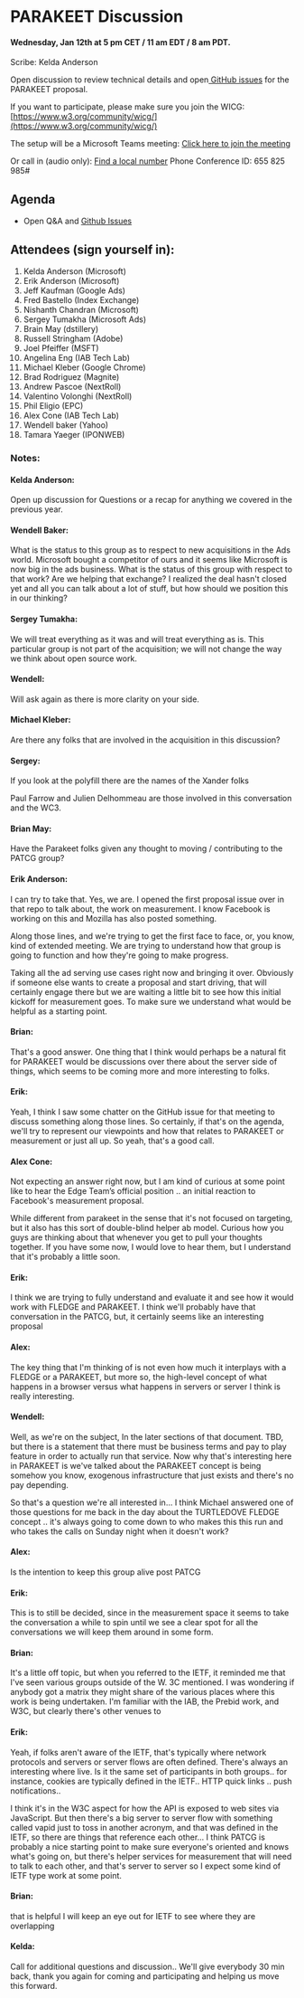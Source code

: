 



# PARAKEET Discussion


#### **Wednesday, Jan 12th at 5 pm CET / 11 am EDT / 8 am PDT.**

Scribe: Kelda Anderson

Open discussion to review technical details and open[ GitHub issues](https://github.com/WICG/privacy-preserving-ads/issues) for the PARAKEET proposal.

If you want to participate, please make sure you join the WICG: [https://www.w3.org/community/wicg/](https://www.w3.org/community/wicg/)

The setup will be a Microsoft Teams meeting: [Click here to join the meeting](https://teams.microsoft.com/l/meetup-join/19%3ameeting_OTk5MzYwZmUtZjNmMi00MTRjLWFjOTItYzdkM2Q3NmIyYTZl%40thread.v2/0?context=%7b%22Tid%22%3a%2272f988bf-86f1-41af-91ab-2d7cd011db47%22%2c%22Oid%22%3a%2279442ff5-1ecc-4579-99d9-39d3ded3c43d%22%7d)

Or call in (audio only): [Find a local number](https://dialin.teams.microsoft.com/8551f4c1-bea3-441a-8738-69aa517a91c5?id=400194663) Phone Conference ID: 655 825 985# 


## Agenda



* Open Q&A and [Github Issues](https://github.com/WICG/privacy-preserving-ads/issues)



## Attendees (sign yourself in):



1. Kelda Anderson (Microsoft)
2. Erik Anderson (Microsoft)
3. Jeff Kaufman (Google Ads)
4. Fred Bastello (Index Exchange)
5. Nishanth Chandran (Microsoft)
6. Sergey Tumakha (Microsoft Ads)
7. Brain May (dstillery)
8. Russell Stringham (Adobe)
9. Joel Pfeiffer (MSFT)
10. Angelina Eng (IAB Tech Lab)
11. Michael Kleber (Google Chrome)
12. Brad Rodriguez (Magnite)
13. Andrew Pascoe (NextRoll)
14. Valentino Volonghi (NextRoll)
15. Phil Eligio (EPC)
16. Alex Cone (IAB Tech Lab)
17. Wendell baker (Yahoo)
18. Tamara Yaeger (IPONWEB)


### Notes:

#### Kelda Anderson: 
Open up discussion for Questions or a recap for anything we covered in the previous year.


#### Wendell Baker:
What is the status to this group as to respect to new acquisitions in the Ads world. Microsoft bought a competitor of ours and it seems like Microsoft is now big in the ads business. What is the status of this group with respect to that work? Are we helping that exchange? I realized the deal hasn't closed yet and all you can talk about a lot of stuff, but how should we position this in our thinking?


#### Sergey Tumakha:
We will treat everything as it was and will treat everything as is. This particular group is not part of the acquisition; we will not change the way we think about open source work.


#### Wendell:

 Will ask again as there is more clarity on your side.


#### Michael Kleber:

Are there any folks that are involved in the acquisition in this discussion?


#### Sergey: 
If you look at the polyfill there are the names of the Xander folks

 Paul Farrow and Julien Delhommeau are those involved in this conversation and the WC3.


#### Brian May:

Have the Parakeet folks given any thought to moving / contributing to the PATCG  group?


#### Erik Anderson:

I can try to take that. Yes, we are. I opened the first proposal issue over in that repo to talk about, the work on measurement. I know Facebook is working on this and Mozilla has also posted something.


 Along those lines, and we're trying to get the first face to face, or, you know, kind of extended meeting. We are trying to understand how that group is going to function and how they're going to make progress.


 Taking all the ad serving use cases right now and bringing it over. Obviously if someone else wants to create a proposal and start driving, that will certainly engage there but we are  waiting a little bit to see how this initial kickoff for measurement goes. To make sure we understand what would be helpful as a starting point.


#### Brian: 


 That's a good answer. One thing that I think would perhaps be a natural fit for PARAKEET would be discussions over there about the server side of things, which seems to be coming more and more interesting to folks.


#### Erik: 


 Yeah, I think I saw some chatter on the GitHub issue for that meeting to discuss something along those lines. So certainly, if that's on the agenda, we'll try to represent our viewpoints and how that relates to PARAKEET or measurement or just all up. So yeah, that's a good call.


#### Alex Cone: 


 Not expecting an answer right now, but I am kind of curious at some point like to hear the Edge Team’s official position .. an initial reaction to Facebook's measurement proposal.


 While different from parakeet in the sense that it's not focused on targeting, but it also has this sort of double-blind helper ab model. Curious how you guys are thinking about that whenever you get to pull your thoughts together. If you have some now, I would love to hear them, but I understand that it's probably a little soon.

 
#### Erik: 

I think we are trying to fully understand and evaluate it and see how it would work with FLEDGE and PARAKEET. I think we'll probably have that conversation in the PATCG, but, it certainly seems like an interesting proposal


#### Alex: 
The key thing that I'm thinking of is not even how much it interplays with a FLEDGE or a PARAKEET, but more so, the high-level concept of what happens in a browser versus what happens in servers or server I think is really interesting.


#### Wendell: 


 Well, as we're on the subject, In the later sections of that document. TBD, but there is a statement that there must be business terms and pay to play feature in order to actually run that service. Now why that's interesting here in PARAKEET is we've talked about the PARAKEET concept is being somehow you know, exogenous infrastructure that just exists and there's no pay depending.


 So that's a question we're all interested in... I think Michael answered one of those questions for me back in the day about the TURTLEDOVE FLEDGE concept .. it's always going to come down to who makes this this run and who takes the calls on Sunday night when it doesn't work?


#### Alex: 
Is the intention to keep this group alive post PATCG


#### Erik: 
This is to still be decided, since in the measurement space it seems to take the conversation a while to spin until  we see a clear spot for all the conversations we will keep them around in some form. 


#### Brian:

It's a little off topic, but when you referred to the IETF, it reminded me that I've seen various groups outside of the W. 3C mentioned. I was wondering if anybody got a matrix they might share of the various places where this work is being undertaken. I'm familiar with the IAB, the Prebid work, and W3C, but clearly there's other venues to


#### Erik:

Yeah, if folks aren't aware of the IETF, that's typically where network protocols and servers or server flows are often defined. There's always an interesting where live.  Is it the same set of participants in both groups..  for instance, cookies are  typically defined in the IETF..  HTTP quick links ..  push notifications..

I think it's in the W3C aspect for how the API is exposed to web sites via JavaScript. But then there's a big server to server flow with something called vapid just to toss in another acronym, and that was defined in the IETF, so there are things that reference each other…  I think PATCG  is probably a nice starting point to make sure everyone's oriented and knows what's going on, but there's helper services for measurement that will need to talk to each other, and that's server to server so I expect some kind of IETF type work at some point.


#### Brian: 
that is helpful I will keep an eye out for IETF to see where  they are overlapping 


#### Kelda: 

Call for additional questions and discussion.. We'll give everybody 30 min back, thank you again for coming and participating and helping us move this forward.

